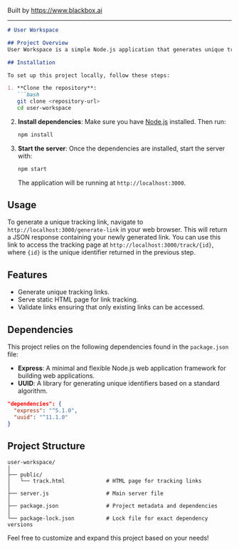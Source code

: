 
Built by https://www.blackbox.ai

---

```markdown
# User Workspace

## Project Overview
User Workspace is a simple Node.js application that generates unique tracking links using Express.js and UUID. The application serves a static HTML page for tracking links that were generated, providing an easy way to create and access these links. This project is intended for demonstration and educational purposes.

## Installation

To set up this project locally, follow these steps:

1. **Clone the repository**:
   ```bash
   git clone <repository-url>
   cd user-workspace
   ```

2. **Install dependencies**:
   Make sure you have [Node.js](https://nodejs.org/) installed. Then run:
   ```bash
   npm install
   ```

3. **Start the server**:
   Once the dependencies are installed, start the server with:
   ```bash
   npm start
   ```

   The application will be running at `http://localhost:3000`.

## Usage

To generate a unique tracking link, navigate to `http://localhost:3000/generate-link` in your web browser. This will return a JSON response containing your newly generated link. You can use this link to access the tracking page at `http://localhost:3000/track/{id}`, where `{id}` is the unique identifier returned in the previous step.

## Features

- Generate unique tracking links.
- Serve static HTML page for link tracking.
- Validate links ensuring that only existing links can be accessed.

## Dependencies

This project relies on the following dependencies found in the `package.json` file:

- **Express**: A minimal and flexible Node.js web application framework for building web applications.
- **UUID**: A library for generating unique identifiers based on a standard algorithm.

```json
"dependencies": {
  "express": "^5.1.0",
  "uuid": "^11.1.0"
}
```

## Project Structure

```
user-workspace/
│
├── public/
│   └── track.html             # HTML page for tracking links
│
├── server.js                  # Main server file
│
├── package.json               # Project metadata and dependencies
│
└── package-lock.json          # Lock file for exact dependency versions
```

Feel free to customize and expand this project based on your needs!
```